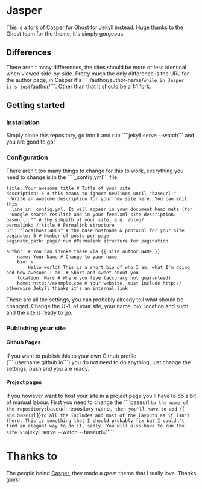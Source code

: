 # Jasper

This is a fork of [Casper](caspertheme) for [Ghost](tryghost) for [Jekyll](jekyllrb) instead. Huge thanks to the Ghost team for the theme, it's simply gorgeous.

## Differences
There aren't many differences, the sites should be more or less identical when viewed side-by-side. Pretty much the only difference is the URL for the author page, in Casper it's ````/author/author-name/``` while in Jasper it's just ```/author/```. Other than that it should be a 1:1 fork.

## Getting started
### Installation
Simply clone this repository, go into it and run ````jekyll serve --watch``` and you are good to go!

### Configuration
There aren't too many things to change for this to work, everything you need to change is in the ````_config.yml``` file:

````# Site settings
title: Your awesome title # Title of your site
description: > # this means to ignore newlines until "baseurl:"
  Write an awesome description for your new site here. You can edit this
  line in _config.yml. It will appear in your document head meta (for
  Google search results) and in your feed.xml site description.
baseurl: "" # the subpath of your site, e.g. /blog/
permalink: /:title # Permalink structure
url: "localhost:4000" # the base hostname & protocol for your site
paginate: 5 # Number of posts per page
paginate_path: page/:num #Permalink structure for pagination

author: # You can invoke these via {{ site.author.NAME }} 
    name: Your Name # Change to your name
    bio: >
        Hello world! This is a short bio of who I am, what I'm doing and how awesome I am. # Short and sweet about you
    location: Mars # Where you live (accuracy not guaranteed)
    home: http://example.com # Your website, must include http:// otherwise Jekyll thinks it's an internal link
````

These are all the settings, you can probably already tell what should be changed. Change the URL of your site, your name, bio, location and such and the site is ready to go.

### Publishing your site
#### Github Pages
If you want to publish this to your own Github profile (````username.github.io```) you do not need to do anything, just change the settings, push and you are ready.

#### Project pages
If you however want to host your site in a project page you'll have to do a bit of manual labour. First you need to change the ````baseurl:``` to the name of the repository: ```baseurl: repository-name```, then you'll have to add ```{{ site.baseurl }}``` to all the includes and most of the layouts as it isn't there. This is something that I should probably fix but I couldn't find an elegant way to do it, sadly. You will also have to run the site via ```jekyll serve --watch --baseurl=''```.

# Thanks to
The people beind [Casper](caspertheme), they made a great theme that I really love. Thanks guys!

[caspertheme]: https://github.com/TryGhost/Casper
[tryghost]: https://github.com/TryGhost/Ghost
[jekyll]: http://jekyllrb.com/
